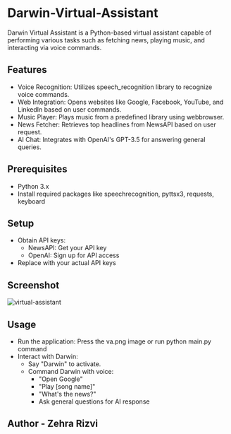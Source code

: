 # Darwin-Virtual-Assistant

Darwin Virtual Assistant is a Python-based virtual assistant capable of performing various tasks such as fetching news, playing music, and interacting via voice commands.

## Features

* Voice Recognition: Utilizes speech_recognition library to recognize voice commands.
* Web Integration: Opens websites like Google, Facebook, YouTube, and LinkedIn based on user commands.
* Music Player: Plays music from a predefined library using webbrowser.
* News Fetcher: Retrieves top headlines from NewsAPI based on user request.
* AI Chat: Integrates with OpenAI's GPT-3.5 for answering general queries.

## Prerequisites

* Python 3.x
* Install required packages like speechrecognition, pyttsx3, requests, keyboard 

## Setup

* Obtain API keys:
    * NewsAPI: Get your API key
    * OpenAI: Sign up for API access
* Replace <Your Key Here> with your actual API keys 

## Screenshot

![virtual-assistant](https://github.com/amatuzzehra/Darwin-Virtual-Assistant/assets/126327155/4533b314-645c-4168-aabf-1aebeb3fe5e1)


## Usage

* Run the application: Press the va.png image or run python main.py command 
* Interact with Darwin:
    * Say "Darwin" to activate.
    * Command Darwin with voice:
        * "Open Google"
        * "Play [song name]"
        * "What's the news?"
        * Ask general questions for AI response 

## Author - Zehra Rizvi 
